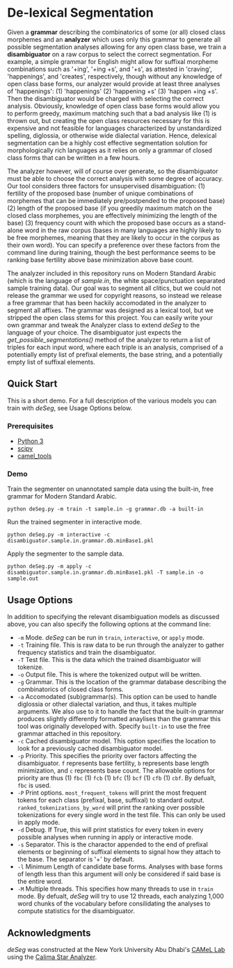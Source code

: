 # De-lexical Segmentation

Given a **grammar** describing the combinatorics of some (or all) closed class morphemes and an **analyzer** which uses only this grammar to generate all possible segmentation analyses allowing for any open class base, we train a **disambiguator** on a raw corpus to select the correct segmentation. For example, a simple grammar for English might allow for suffixal morpheme combinations such as '+ing', '+ing +s', and '+s', as attested in 'craving', 'happenings', and 'creates', respectively, though without any knowledge of open class base forms, our analyzer would provide at least three analyses of 'happenings': (1) 'happenings' (2) 'happening +s' (3) 'happen +ing +s'. Then the disambiguator would be charged with selecting the correct analysis. Obviously, knowledge of open class base forms would allow you to perform greedy, maximum matching such that a bad analysis like (1) is thrown out, but creating the open class resources necessary for this is expensive and not feasible for languages characterized by unstandardized spelling, diglossia, or otherwise wide dialectal variation. Hence, delexical segmentation can be a highly cost effective segmentation solution for morphologically rich languages as it relies on only a grammar of closed class forms that can be written in a few hours.

The analyzer however, will of course over generate, so the disambiguator must be able to choose the correct analysis with some degree of accuracy. Our tool considers three factors for unsupervised disambiguation: (1) fertility of the proposed base (number of unique combinations of morphemes that can be immediately pre/postpended to the proposed base) (2) length of the proposed base (if you greedily maximum match on the closed class morphemes, you are effectively minimizing the length of the base) (3) frequency count with which the proposed base occurs as a stand-alone word in the raw corpus (bases in many languages are highly likely to be free morphemes, meaning that they are likely to occur in the corpus as their own word). You can specify a preference over these factors from the command line during training, though the best performance seems to be ranking base fertility above base minimization above base count.

The analyzer included in this repository runs on Modern Standard Arabic (which is the language of *sample.in*, the white space/punctuation separated sample training data). Our goal was to segment all clitics, but we could not release the grammar we used for copyright reasons, so instead we release a free grammar that has been hackily accomodated in the analyzer to segment all affixes. The grammar was designed as a lexical tool, but we stripped the open class stems for this project. You can easily write your own grammar and tweak the Analyzer class to extend *deSeg* to the language of your choice. The disambiguator just expects the *get_possible_segmentations()* method of the analyzer to return a list of triples for each input word, where each triple is an analysis, comprised of a potentially empty list of prefixal elements, the base string, and a potentially empty list of suffixal elements.


## Quick Start

This is a short demo. For a full description of the various models you can train with *deSeg*, see Usage Options below.

### Prerequisites

* [Python 3](https://www.python.org/downloads/)
* [scipy](https://www.scipy.org)
* [camel_tools](https://camel-tools.readthedocs.io/en/latest/)

### Demo

Train the segmenter on unannotated sample data using the built-in, free grammar for Modern Standard Arabic.

```python deSeg.py -m train -t sample.in -g grammar.db -a built-in```

Run the trained segmenter in interactive mode.

```python deSeg.py -m interactive -c  disambiguator.sample.in.grammar.db.minBase1.pkl```

Apply the segmenter to the sample data.

```python deSeg.py -m apply -c disambiguator.sample.in.grammar.db.minBase1.pkl -T sample.in -o sample.out```

## Usage Options

In addition to specifying the relevant disambiguation models as discussed above, you can also specify the following options at the command line:

* ```-m``` Mode. *deSeg* can be run in ```train```, ```interactive```, or ```apply``` mode.
* ```-t``` Training file. This is raw data to be run through the analyzer to gather frequency statistics and train the disambiguator.
* ```-T``` Test file. This is the data which the trained disambiguator will tokenize.
* ```-o``` Output file. This is where the tokenized output will be written.
* ```-g``` Grammar. This is the location of the grammar database describing the combinatorics of closed class forms.
* ```-a``` Accomodated (sub)grammar(s). This option can be used to handle diglossia or other dialectal variation, and thus, it takes multiple arguments. We also use to it to handle the fact that the built-in grammar produces slightly differently formatted anaylises than the grammar this tool was originally developed with. Specify ```built-in``` to use the free grammar attached in this repository.
* ```-c``` Cached disambiguator model. This option specifies the location to look for a previously cached disambiguator model.
* ```-p``` Priority. This specifies the priority over factors affecting the disambiguator. ```f``` represents base fertility, ```b``` represents base length minimization, and ```c``` represents base count. The allowable options for priority are thus (1) ```fbc``` (1) ```fcb``` (1) ```bfc``` (1) ```bcf``` (1) ```cfb``` (1) ```cbf```. By defualt, ```fbc``` is used.
* ```-P``` Print options. ```most_frequent_tokens``` will print the most frequent tokens for each class (prefixal, base, suffixal) to standard output. ```ranked_tokenizations_by_word``` will print the ranking over possible tokenizations for every single word in the test file. This can only be used in apply mode.
* ```-d``` Debug. If True, this will print statistics for every token in every possible analyses when running in apply or interactive mode.
* ```-s``` Separator. This is the charactor appended to the end of prefixal elements or beginning of suffixal elements to signal how they attach to the base. The separator is '+' by default.
* ```-l``` Minimum Length of candidate base forms. Analyses with base forms of length less than this argument will only be considered if said base is the entire word.
* ```-M``` Multiple threads. This specifies how many threads to use in ```train``` mode. By defualt, *deSeg* will try to use 12 threads, each analyzing 1,000 word chunks of the vocabulary before consilidating the analyses to compute statistics for the disambiguator.

## Acknowledgments

*deSeg* was constructed at the New York University Abu Dhabi's [CAMeL Lab](https://nyuad.nyu.edu/en/research/centers-labs-and-projects/computational-approaches-to-modeling-language-lab.html) using the [Calima Star Analyzer](https://calimastar.abudhabi.nyu.edu/#/analyzer).
